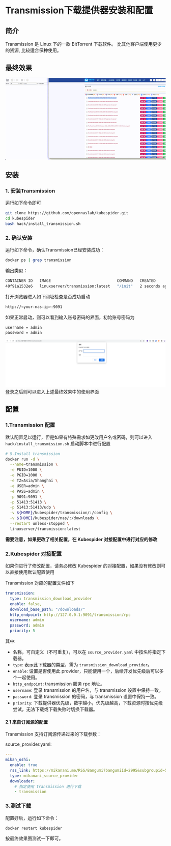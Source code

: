 # Transmission下载提供器安装和配置
## 简介
Transmission 是 Linux 下的一款 BitTorrent 下载软件。 比其他客户端使用更少的资源, 比较适合保种使用。
## 最终效果
![使用界面](../../../images/transmission_final_show.gif)

## 安装
### 1. 安装Transmission
运行如下命令即可
```sh
git clone https://github.com/opennaslab/kubespider.git
cd kubespider
bash hack/install_transmission.sh
```

### 2. 确认安装
运行如下命令，确认Transmission已经安装成功：
```sh
docker ps | grep transmission
```
输出类似：
```sh
CONTAINER ID   IMAGE                             COMMAND   CREATED         STATUS       PORTS                    NAMES
40f91a1532e6   linuxserver/transmission:latest   "/init"   2 seconds ago   Up 1 second  0.0.0.0:9091->9091/tcp   transmission
```

打开浏览器进入如下网址检查是否成功启动
```sh
http://<your-nas-ip>:9091
```
如果正常启动，则可以看到输入账号密码的界面，初始账号密码为
```
username = admin
password = admin
```
![登录界面](../../../images/transmission_login_page.png)
登录之后则可以进入上述最终效果中的使用界面
## 配置
### 1.Transmission 配置
默认配置足以运行，但是如果有特殊需求如更改用户名或密码，则可以进入`hack/install_transmission.sh` 启动脚本中进行配置
```bash
# 5.Install transmission
docker run -d \
  --name=transmission \
  -e PUID=1000 \
  -e PGID=1000 \
  -e TZ=Asia/Shanghai \
  -e USER=admin \
  -e PASS=admin \
  -p 9091:9091 \
  -p 51413:51413 \
  -p 51413:51413/udp \
  -v ${HOME}/kubespider/transmission/:/config \
  -v ${HOME}/kubespider/nas/:/downloads \
  --restart unless-stopped \
  linuxserver/transmission:latest
```
**需要注意，如果更改了相关配置，在 Kubespider 对接配置中进行对应的修改**

### 2.Kubespider 对接配置

如果你进行了修改配置，请务必修改 Kubespider 的对接配置，如果没有修改则可以直接使用默认配置使用

Transmission 对应的配置文件如下

```yaml
transmission:
  type: transmission_download_provider
  enable: false,
  download_base_path: "/downloads/"
  http_endpoint: http://127.0.0.1:9091/transmission/rpc
  username: admin
  password: admin
  priority: 5
```

其中:

* 名称，可自定义（不可重复），可以在 `source_provider.yaml` 中按名称指定下载器。
* `type`: 表示此下载器的类型，需为 `transmission_download_provider`。
* `enable`: 设置是否使用此 provider，只能使用一个，后续开发优先级后可以多个一起使用。
* `http_endpoint`: transmission 服务 rpc 地址。
* `username`: 登录 transmission 的用户名，与 transmission 设置中保持一致。
* `password`: 登录 transmission 的密码，与 transmission 设置中保持一致。
* `priority`: 下载提供器优先级，数字越小，优先级越高，下载资源时按优先级尝试，无法下载或下载失败时切换下载器。

#### 2.1 来自订阅源的配置

Transmission 支持订阅源传递过来的下载参数：

source_provider.yaml:

```yaml
---
mikan_oshi:
  enable: true
  rss_link: https://mikanani.me/RSS/Bangumi?bangumiId=2995&subgroupid=534
  type: mikanani_source_provider
  downloader:
    # 指定使用 transmission 进行下载
    - transmission
```

### 3.测试下载
配置好后，运行如下命令：
```
docker restart kubespider
```
按最终效果图测试一下即可。
